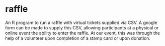 # raffle
An R program to run a raffle with virtual tickets supplied via CSV. A google form can be made to supply this CSV, allowing participants at a physical or online event the ability to enter the raffle. At our event, this was through the help of a volunteer upon completion of a stamp card or upon donation.
